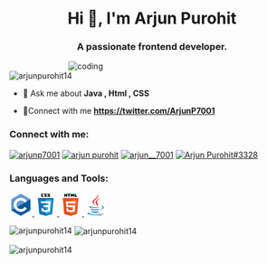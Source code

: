 <h1 align="center">Hi 👋, I'm Arjun Purohit</h1>
<h3 align="center">A passionate frontend developer.</h3>

<img align="right" alt="coding" width="400" src="https://user-images.githubusercontent.com/55389276/140866485-8fb1c876-9a8f-4d6a-98dc-08c4981eaf70.gif">


<p align="left"> <img src="https://komarev.com/ghpvc/?username=arjunpurohit14&label=Profile%20views&color=0e75b6&style=flat" alt="arjunpurohit14" /> </p>

- 💬 Ask me about **Java , Html , CSS**

- Connect with me **https://twitter.com/ArjunP7001**

<h3 align="left">Connect with me:</h3>
<p align="left">
<a href="https://twitter.com/arjunp7001" target="blank"><img align="center" src="https://raw.githubusercontent.com/rahuldkjain/github-profile-readme-generator/master/src/images/icons/Social/twitter.svg" alt="arjunp7001" height="30" width="40" /></a>
<a href="https://linkedin.com/in/arjun purohit" target="blank"><img align="center" src="https://raw.githubusercontent.com/rahuldkjain/github-profile-readme-generator/master/src/images/icons/Social/linked-in-alt.svg" alt="arjun purohit" height="30" width="40" /></a>
<a href="https://instagram.com/arjun__7001" target="blank"><img align="center" src="https://raw.githubusercontent.com/rahuldkjain/github-profile-readme-generator/master/src/images/icons/Social/instagram.svg" alt="arjun__7001" height="30" width="40" /></a>
<a href="https://discord.gg/Arjun Purohit#3328" target="blank"><img align="center" src="https://raw.githubusercontent.com/rahuldkjain/github-profile-readme-generator/master/src/images/icons/Social/discord.svg" alt="Arjun Purohit#3328" height="30" width="40" /></a>
</p>

<h3 align="left">Languages and Tools:</h3>
<p align="left"> <a href="https://www.cprogramming.com/" target="_blank" rel="noreferrer"> <img src="https://raw.githubusercontent.com/devicons/devicon/master/icons/c/c-original.svg" alt="c" width="40" height="40"/> </a> <a href="https://www.w3schools.com/css/" target="_blank" rel="noreferrer"> <img src="https://raw.githubusercontent.com/devicons/devicon/master/icons/css3/css3-original-wordmark.svg" alt="css3" width="40" height="40"/> </a> <a href="https://www.w3.org/html/" target="_blank" rel="noreferrer"> <img src="https://raw.githubusercontent.com/devicons/devicon/master/icons/html5/html5-original-wordmark.svg" alt="html5" width="40" height="40"/> </a> <a href="https://www.java.com" target="_blank" rel="noreferrer"> <img src="https://raw.githubusercontent.com/devicons/devicon/master/icons/java/java-original.svg" alt="java" width="40" height="40"/> </a> </p>

<p><img align="left" src="https://github-readme-stats.vercel.app/api/top-langs?username=arjunpurohit14&show_icons=true&locale=en&layout=compact" alt="arjunpurohit14" /></p>

<p>&nbsp;<img align="center" src="https://github-readme-stats.vercel.app/api?username=arjunpurohit14&show_icons=true&locale=en" alt="arjunpurohit14" /></p>

<p><img align="center" src="https://github-readme-streak-stats.herokuapp.com/?user=arjunpurohit14&" alt="arjunpurohit14" /></p>
